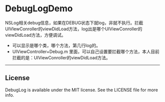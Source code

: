 DebugLogDemo
============



NSLog相关debug信息，如果在DEBUG状态下就log，非就不执行。拦截UIVIewConroller的viewDidLoad方法，log出是哪个UIViewConroller的viewDidLoad方法，方便调试。
* 可以显示是哪个类，哪个方法，第几行log的。
* UIViewController+Debug.m 里面，可以自己设置要拦截哪个方法，本人目前拦截的是：UIViewConroller的viewDidLoad方法。

---
## License

DebugLog is available under the MIT license. See the LICENSE file for more info.

